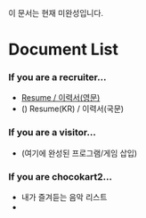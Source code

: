 이 문서는 현재 미완성입니다.

# Document List

### If you are a recruiter...
* [Resume / 이력서(영문)](resume_WIP.md)
* () Resume(KR) / 이력서(국문)

### If you are a visitor...
* (여기에 완성된 프로그램/게임 삽입)

### If you are chocokart2...
* 내가 즐겨듣는 음악 리스트
* 
